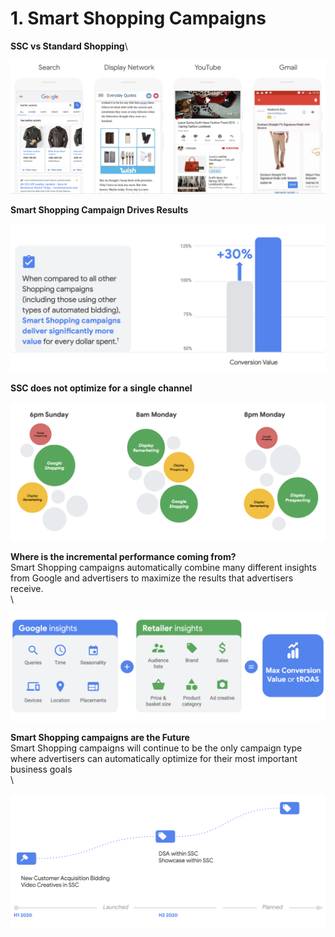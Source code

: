 # 1. Smart Shopping Campaigns

**SSC vs Standard Shopping**\


![](<../../../../.gitbook/assets/image (162).png>)



**Smart Shopping Campaign Drives Results**

![](<../../../../.gitbook/assets/image (66).png>)

**SSC does not optimize for a single channel**

![](<../../../../.gitbook/assets/image (15).png>)

**Where is the incremental performance coming from?**\
Smart Shopping campaigns automatically combine many different insights from Google and advertisers to maximize the results that advertisers receive.\
\


![](<../../../../.gitbook/assets/image (32).png>)

**Smart Shopping campaigns are the Future**\
Smart Shopping campaigns will continue to be the only campaign type where advertisers can automatically optimize for their most important business goals\
\


![](<../../../../.gitbook/assets/image (121).png>)
